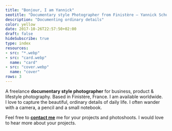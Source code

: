 ```yaml
---
title: "Bonjour, I am Yannick"
seotitle: "Documentary style Photographer from Finistère – Yannick Schutz"
description: "Documenting ordinary details"
color: yellow
date: 2017-10-26T22:57:50+02:00
draft: false
hideSubscribe: true
type: index
resources:
- src: "*.webp"
- src: "card.webp"
  name: "card"
- src: "cover.webp"
  name: "cover"
rows: 3
---
```


A freelance **documentary style photographer** for business, product & lifestyle photography. Based in Finistère, France. I am available worldwide.  
I love to capture the beautiful, ordinary details of daily life. 
I often wander with a camera, a pencil and a small notebook.

Feel free to [**contact me**](mailto:hello@yannickschutz.com) me for your projects and photoshoots. I would love to hear more about your projects. 
